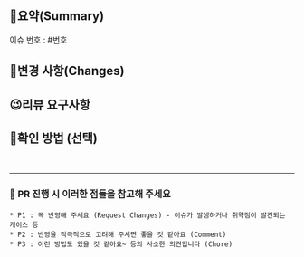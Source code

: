 ## 📝요약(Summary)
이슈 번호 : #번호


## 🔨변경 사항(Changes)


## 😉리뷰 요구사항


## 💎확인 방법 (선택)


<br/>

---
### 📌 PR 진행 시 이러한 점들을 참고해 주세요
    * P1 : 꼭 반영해 주세요 (Request Changes) - 이슈가 발생하거나 취약점이 발견되는 케이스 등
    * P2 : 반영을 적극적으로 고려해 주시면 좋을 것 같아요 (Comment)
    * P3 : 이런 방법도 있을 것 같아요~ 등의 사소한 의견입니다 (Chore)
